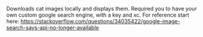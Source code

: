 Downloads cat images locally and displays them.
Required you to have your own custom google search engine, with a key and xc.
For reference start here: https://stackoverflow.com/questions/34035422/google-image-search-says-api-no-longer-available
